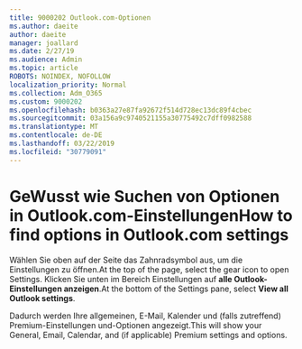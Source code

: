 ```yaml
---
title: 9000202 Outlook.com-Optionen
ms.author: daeite
author: daeite
manager: joallard
ms.date: 2/27/19
ms.audience: Admin
ms.topic: article
ROBOTS: NOINDEX, NOFOLLOW
localization_priority: Normal
ms.collection: Adm_O365
ms.custom: 9000202
ms.openlocfilehash: b0363a27e87fa92672f514d728ec13dc89f4cbec
ms.sourcegitcommit: 03a156a9c9740521155a30775492c7dff0982588
ms.translationtype: MT
ms.contentlocale: de-DE
ms.lasthandoff: 03/22/2019
ms.locfileid: "30779091"
---
```

# <a name="how-to-find-options-in-outlookcom-settings"></a><span data-ttu-id="ce3f6-102">GeWusst wie Suchen von Optionen in Outlook.com-Einstellungen</span><span class="sxs-lookup"><span data-stu-id="ce3f6-102">How to find options in Outlook.com settings</span></span>

<span data-ttu-id="ce3f6-103">Wählen Sie oben auf der Seite das Zahnradsymbol aus, um die Einstellungen zu öffnen.</span><span class="sxs-lookup"><span data-stu-id="ce3f6-103">At the top of the page, select the gear icon to open Settings.</span></span> <span data-ttu-id="ce3f6-104">Klicken Sie unten im Bereich Einstellungen auf **alle Outlook-Einstellungen anzeigen**.</span><span class="sxs-lookup"><span data-stu-id="ce3f6-104">At the bottom of the Settings pane, select **View all Outlook settings**.</span></span>

<span data-ttu-id="ce3f6-105">Dadurch werden Ihre allgemeinen, E-Mail, Kalender und (falls zutreffend) Premium-Einstellungen und-Optionen angezeigt.</span><span class="sxs-lookup"><span data-stu-id="ce3f6-105">This will show your General, Email, Calendar, and (if applicable) Premium settings and options.</span></span>